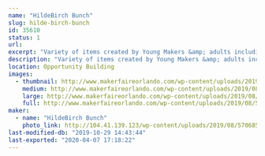 ```yaml
---
name: "HildeBirch Bunch"
slug: hilde-birch-bunch
id: 35610
status: 1
url: 
excerpt: "Variety of items created by Young Makers &amp; adults including 3d printing, electronics, artwork, coding demos, cardboard construction, and more."
description: "Variety of items created by Young Makers &amp; adults including 3d printing, electronics, artwork, coding demos, cardboard construction, and more."
location: Opportunity Building
images:
  - thumbnail: http://www.makerfaireorlando.com/wp-content/uploads/2019/08/52422183_10157087418439727_9030429650513297408_o-1.jpg
    medium: http://www.makerfaireorlando.com/wp-content/uploads/2019/08/52422183_10157087418439727_9030429650513297408_o-1.jpg
    large: http://www.makerfaireorlando.com/wp-content/uploads/2019/08/52422183_10157087418439727_9030429650513297408_o-1.jpg
    full: http://www.makerfaireorlando.com/wp-content/uploads/2019/08/52422183_10157087418439727_9030429650513297408_o-1.jpg
maker:
  - name: "HildeBirch Bunch"
    photo_link: http://104.41.139.123/wp-content/uploads/2019/08/57068569_10157222299064727_7706636900714414080_o-1024x641.jpg
last-modified-db: "2019-10-29 14:43:44"
last-exported: "2020-04-07 17:18:22"
---
```

